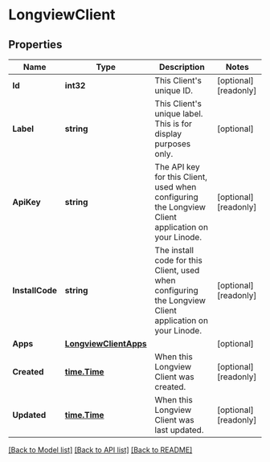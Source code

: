 # LongviewClient

## Properties

Name | Type | Description | Notes
------------ | ------------- | ------------- | -------------
**Id** | **int32** | This Client&#39;s unique ID.  | [optional] [readonly] 
**Label** | **string** | This Client&#39;s unique label. This is for display purposes only.  | [optional] 
**ApiKey** | **string** | The API key for this Client, used when configuring the Longview Client application on your Linode.  | [optional] [readonly] 
**InstallCode** | **string** | The install code for this Client, used when configuring the Longview Client application on your Linode.  | [optional] [readonly] 
**Apps** | [**LongviewClientApps**](LongviewClient_apps.md) |  | [optional] 
**Created** | [**time.Time**](time.Time.md) | When this Longview Client was created.  | [optional] [readonly] 
**Updated** | [**time.Time**](time.Time.md) | When this Longview Client was last updated.  | [optional] [readonly] 

[[Back to Model list]](../README.md#documentation-for-models) [[Back to API list]](../README.md#documentation-for-api-endpoints) [[Back to README]](../README.md)


